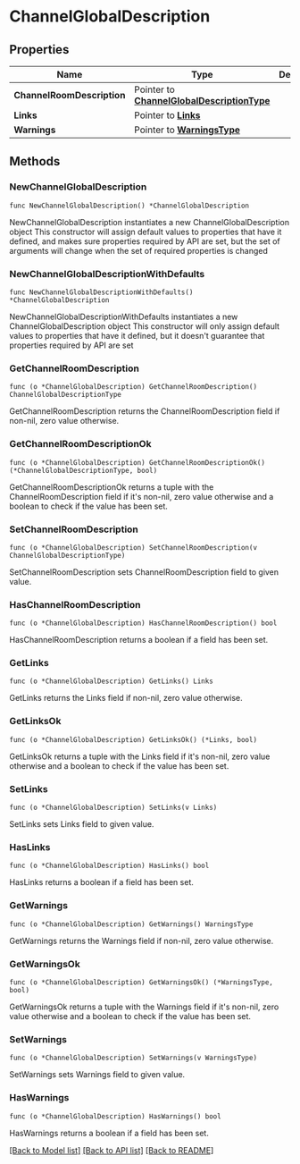 # ChannelGlobalDescription

## Properties

Name | Type | Description | Notes
------------ | ------------- | ------------- | -------------
**ChannelRoomDescription** | Pointer to [**ChannelGlobalDescriptionType**](ChannelGlobalDescriptionType.md) |  | [optional] 
**Links** | Pointer to [**Links**](Links.md) |  | [optional] 
**Warnings** | Pointer to [**WarningsType**](WarningsType.md) |  | [optional] 

## Methods

### NewChannelGlobalDescription

`func NewChannelGlobalDescription() *ChannelGlobalDescription`

NewChannelGlobalDescription instantiates a new ChannelGlobalDescription object
This constructor will assign default values to properties that have it defined,
and makes sure properties required by API are set, but the set of arguments
will change when the set of required properties is changed

### NewChannelGlobalDescriptionWithDefaults

`func NewChannelGlobalDescriptionWithDefaults() *ChannelGlobalDescription`

NewChannelGlobalDescriptionWithDefaults instantiates a new ChannelGlobalDescription object
This constructor will only assign default values to properties that have it defined,
but it doesn't guarantee that properties required by API are set

### GetChannelRoomDescription

`func (o *ChannelGlobalDescription) GetChannelRoomDescription() ChannelGlobalDescriptionType`

GetChannelRoomDescription returns the ChannelRoomDescription field if non-nil, zero value otherwise.

### GetChannelRoomDescriptionOk

`func (o *ChannelGlobalDescription) GetChannelRoomDescriptionOk() (*ChannelGlobalDescriptionType, bool)`

GetChannelRoomDescriptionOk returns a tuple with the ChannelRoomDescription field if it's non-nil, zero value otherwise
and a boolean to check if the value has been set.

### SetChannelRoomDescription

`func (o *ChannelGlobalDescription) SetChannelRoomDescription(v ChannelGlobalDescriptionType)`

SetChannelRoomDescription sets ChannelRoomDescription field to given value.

### HasChannelRoomDescription

`func (o *ChannelGlobalDescription) HasChannelRoomDescription() bool`

HasChannelRoomDescription returns a boolean if a field has been set.

### GetLinks

`func (o *ChannelGlobalDescription) GetLinks() Links`

GetLinks returns the Links field if non-nil, zero value otherwise.

### GetLinksOk

`func (o *ChannelGlobalDescription) GetLinksOk() (*Links, bool)`

GetLinksOk returns a tuple with the Links field if it's non-nil, zero value otherwise
and a boolean to check if the value has been set.

### SetLinks

`func (o *ChannelGlobalDescription) SetLinks(v Links)`

SetLinks sets Links field to given value.

### HasLinks

`func (o *ChannelGlobalDescription) HasLinks() bool`

HasLinks returns a boolean if a field has been set.

### GetWarnings

`func (o *ChannelGlobalDescription) GetWarnings() WarningsType`

GetWarnings returns the Warnings field if non-nil, zero value otherwise.

### GetWarningsOk

`func (o *ChannelGlobalDescription) GetWarningsOk() (*WarningsType, bool)`

GetWarningsOk returns a tuple with the Warnings field if it's non-nil, zero value otherwise
and a boolean to check if the value has been set.

### SetWarnings

`func (o *ChannelGlobalDescription) SetWarnings(v WarningsType)`

SetWarnings sets Warnings field to given value.

### HasWarnings

`func (o *ChannelGlobalDescription) HasWarnings() bool`

HasWarnings returns a boolean if a field has been set.


[[Back to Model list]](../README.md#documentation-for-models) [[Back to API list]](../README.md#documentation-for-api-endpoints) [[Back to README]](../README.md)


